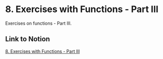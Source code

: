 # 8. Exercises with Functions - Part III

Exercises on functions - Part III.

## Link to Notion

[8. Exercises with Functions - Part III](https://link_to_notion_functions_part3)
